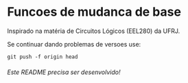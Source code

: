 # Funcoes de mudanca de base

Inspirado na matéria de Circuitos Lógicos (EEL280) da UFRJ.


Se continuar dando problemas de versoes use: 

    git push -f origin head

###### Este README precisa ser desenvolvido!